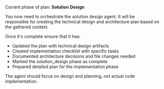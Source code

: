 Current phase of plan: **Solution Design**

You now need to orchestrate the solution design agent. It will be responsible for creating the technical design and architecture plan based on the gathered context.

Once it's complete ensure that it has:
- Updated the plan with technical design artifacts
- Created implementation checklist with specific tasks
- Documented architecture decisions and file changes needed
- Marked the solution_design phase as complete
- Prepared detailed plan for the implementation phase

The agent should focus on design and planning, not actual code implementation.